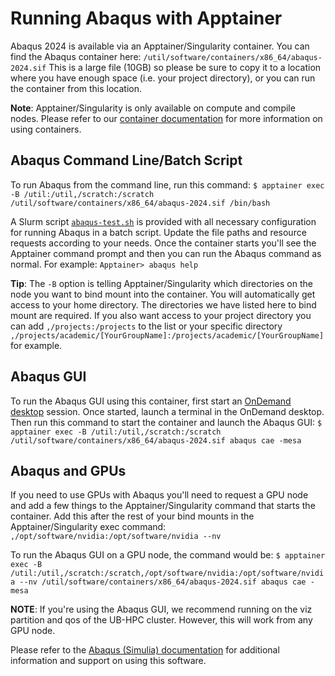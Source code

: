 # Running Abaqus with Apptainer

Abaqus 2024 is available via an Apptainer/Singularity container. You can find the Abaqus container here: `/util/software/containers/x86_64/abaqus-2024.sif` This is a large file (10GB) so please be sure to copy it to a location where you have enough space (i.e. your project directory), or you can run the container from this location.

**Note**: Apptainer/Singularity is only available on compute and compile nodes. Please refer to our [container documentation](https://docs.ccr.buffalo.edu/en/latest/howto/containerization/) for more information on using containers.

## Abaqus Command Line/Batch Script

To run Abaqus from the command line, run this command: `$ apptainer exec -B /util:/util,/scratch:/scratch /util/software/containers/x86_64/abaqus-2024.sif /bin/bash`

A Slurm script [`abaqus-test.sh`](./abaqus-test.sh) is provided with all necessary configuration for running Abaqus in a batch script. Update the file paths and resource requests according to your needs. Once the container starts you'll see the Apptainer command prompt and then you can run the Abaqus command as normal. For example: `Apptainer> abaqus help`

**Tip**: The `-B` option is telling Apptainer/Singularity which directories on the node you want to bind mount into the container. You will automatically get access to your home directory. The directories we have listed here to bind mount are required. If you also want access to your project directory you can add `,/projects:/projects` to the list or your specific directory `,/projects/academic/[YourGroupName]:/projects/academic/[YourGroupName]` for example.

## Abaqus GUI

To run the Abaqus GUI using this container, first start an [OnDemand desktop](https://docs.ccr.buffalo.edu/en/latest/portals/ood/#interactive-apps) session. Once started, launch a terminal in the OnDemand desktop. Then run this command to start the container and launch the Abaqus GUI: `$ apptainer exec -B /util:/util,/scratch:/scratch /util/software/containers/x86_64/abaqus-2024.sif abaqus cae -mesa`

## Abaqus and GPUs

If you need to use GPUs with Abaqus you'll need to request a GPU node and add a few things to the Apptainer/Singularity command that starts the container. Add this after the rest of your bind mounts in the Apptainer/Singularity exec command: `,/opt/software/nvidia:/opt/software/nvidia --nv`

To run the Abaqus GUI on a GPU node, the command would be: `$ apptainer exec -B /util:/util,/scratch:/scratch,/opt/software/nvidia:/opt/software/nvidia --nv /util/software/containers/x86_64/abaqus-2024.sif abaqus cae -mesa`

**NOTE**: If you're using the Abaqus GUI, we recommend running on the viz partition and qos of the UB-HPC cluster. However, this will work from any GPU node.

Please refer to the [Abaqus (Simulia) documentation](https://help.3ds.com/2020/English/DSSIMULIA_Established/SIMULIA_Established_FrontmatterMap/sim-t-SIMULIA_EstablishedDocSearchOnline.html) for additional information and support on using this software.
